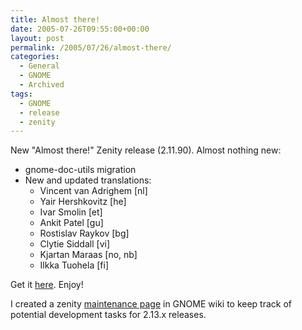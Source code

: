 ```yaml
---
title: Almost there!
date: 2005-07-26T09:55:00+00:00
layout: post
permalink: /2005/07/26/almost-there/
categories:
  - General
  - GNOME
  - Archived
tags:
  - GNOME
  - release
  - zenity
---
```

New "Almost there!" Zenity release (2.11.90). Almost nothing new:

  * gnome-doc-utils migration
  * New and updated translations:
      * Vincent van Adrighem [nl]
      * Yair Hershkovitz [he]
      * Ivar Smolin [et]
      * Ankit Patel [gu]
      * Rostislav Raykov [bg]
      * Clytie Siddall [vi]
      * Kjartan Maraas [no, nb]
      * Ilkka Tuohela [fi]

Get it
[here](ftp://ftp.gnome.org/pub/GNOME/sources/zenity/2.11/zenity-2.11.90.tar.gz).
Enjoy!

I created a zenity [maintenance page](http://live.gnome.org/Zenity) in GNOME
wiki to keep track of potential development tasks for 2.13.x releases.
